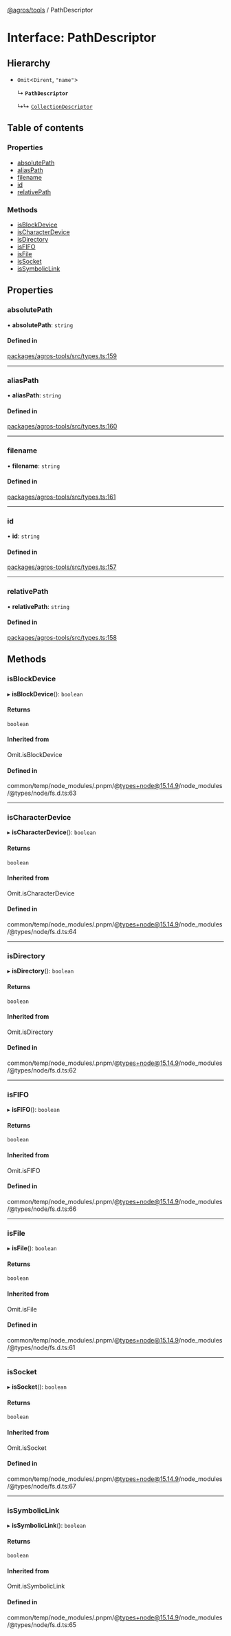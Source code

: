 [@agros/tools](../index.md) / PathDescriptor

# Interface: PathDescriptor

## Hierarchy

- `Omit`<`Dirent`, ``"name"``\>

  ↳ **`PathDescriptor`**

  ↳↳ [`CollectionDescriptor`](CollectionDescriptor.md)

## Table of contents

### Properties

- [absolutePath](PathDescriptor.md#absolutepath)
- [aliasPath](PathDescriptor.md#aliaspath)
- [filename](PathDescriptor.md#filename)
- [id](PathDescriptor.md#id)
- [relativePath](PathDescriptor.md#relativepath)

### Methods

- [isBlockDevice](PathDescriptor.md#isblockdevice)
- [isCharacterDevice](PathDescriptor.md#ischaracterdevice)
- [isDirectory](PathDescriptor.md#isdirectory)
- [isFIFO](PathDescriptor.md#isfifo)
- [isFile](PathDescriptor.md#isfile)
- [isSocket](PathDescriptor.md#issocket)
- [isSymbolicLink](PathDescriptor.md#issymboliclink)

## Properties

### <a id="absolutepath" name="absolutepath"></a> absolutePath

• **absolutePath**: `string`

#### Defined in

[packages/agros-tools/src/types.ts:159](https://github.com/agrosjs/agros/blob/8f3ad5b/packages/agros-tools/src/types.ts#L159)

___

### <a id="aliaspath" name="aliaspath"></a> aliasPath

• **aliasPath**: `string`

#### Defined in

[packages/agros-tools/src/types.ts:160](https://github.com/agrosjs/agros/blob/8f3ad5b/packages/agros-tools/src/types.ts#L160)

___

### <a id="filename" name="filename"></a> filename

• **filename**: `string`

#### Defined in

[packages/agros-tools/src/types.ts:161](https://github.com/agrosjs/agros/blob/8f3ad5b/packages/agros-tools/src/types.ts#L161)

___

### <a id="id" name="id"></a> id

• **id**: `string`

#### Defined in

[packages/agros-tools/src/types.ts:157](https://github.com/agrosjs/agros/blob/8f3ad5b/packages/agros-tools/src/types.ts#L157)

___

### <a id="relativepath" name="relativepath"></a> relativePath

• **relativePath**: `string`

#### Defined in

[packages/agros-tools/src/types.ts:158](https://github.com/agrosjs/agros/blob/8f3ad5b/packages/agros-tools/src/types.ts#L158)

## Methods

### <a id="isblockdevice" name="isblockdevice"></a> isBlockDevice

▸ **isBlockDevice**(): `boolean`

#### Returns

`boolean`

#### Inherited from

Omit.isBlockDevice

#### Defined in

common/temp/node_modules/.pnpm/@types+node@15.14.9/node_modules/@types/node/fs.d.ts:63

___

### <a id="ischaracterdevice" name="ischaracterdevice"></a> isCharacterDevice

▸ **isCharacterDevice**(): `boolean`

#### Returns

`boolean`

#### Inherited from

Omit.isCharacterDevice

#### Defined in

common/temp/node_modules/.pnpm/@types+node@15.14.9/node_modules/@types/node/fs.d.ts:64

___

### <a id="isdirectory" name="isdirectory"></a> isDirectory

▸ **isDirectory**(): `boolean`

#### Returns

`boolean`

#### Inherited from

Omit.isDirectory

#### Defined in

common/temp/node_modules/.pnpm/@types+node@15.14.9/node_modules/@types/node/fs.d.ts:62

___

### <a id="isfifo" name="isfifo"></a> isFIFO

▸ **isFIFO**(): `boolean`

#### Returns

`boolean`

#### Inherited from

Omit.isFIFO

#### Defined in

common/temp/node_modules/.pnpm/@types+node@15.14.9/node_modules/@types/node/fs.d.ts:66

___

### <a id="isfile" name="isfile"></a> isFile

▸ **isFile**(): `boolean`

#### Returns

`boolean`

#### Inherited from

Omit.isFile

#### Defined in

common/temp/node_modules/.pnpm/@types+node@15.14.9/node_modules/@types/node/fs.d.ts:61

___

### <a id="issocket" name="issocket"></a> isSocket

▸ **isSocket**(): `boolean`

#### Returns

`boolean`

#### Inherited from

Omit.isSocket

#### Defined in

common/temp/node_modules/.pnpm/@types+node@15.14.9/node_modules/@types/node/fs.d.ts:67

___

### <a id="issymboliclink" name="issymboliclink"></a> isSymbolicLink

▸ **isSymbolicLink**(): `boolean`

#### Returns

`boolean`

#### Inherited from

Omit.isSymbolicLink

#### Defined in

common/temp/node_modules/.pnpm/@types+node@15.14.9/node_modules/@types/node/fs.d.ts:65
